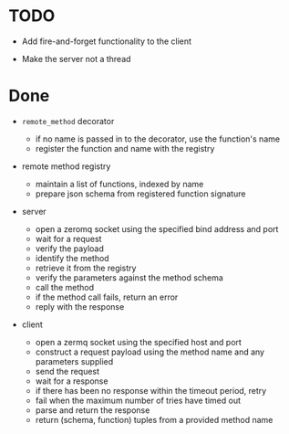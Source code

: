 # TODO

* Add fire-and-forget functionality to the client

* Make the server not a thread


# Done

* `remote_method` decorator
    * if no name is passed in to the decorator, use the function's name
    * register the function and name with the registry

* remote method registry
    * maintain a list of functions, indexed by name
    * prepare json schema from registered function signature

* server
    * open a zeromq socket using the specified bind address and port
    * wait for a request
    * verify the payload
    * identify the method
    * retrieve it from the registry
    * verify the parameters against the method schema
    * call the method
    * if the method call fails, return an error
    * reply with the response

* client
    * open a zermq socket using the specified host and port
    * construct a request payload using the method name and any parameters supplied
    * send the request
    * wait for a response
    * if there has been no response within the timeout period, retry
    * fail when the maximum number of tries have timed out
    * parse and return the response
    * return (schema, function) tuples from a provided method name
